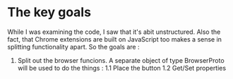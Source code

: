 # The key goals
While I was examining the code, I saw that it's abit unstructured. Also the fact, that Chrome extensions are built on JavaScript too makes a sense in splitting functionality apart.
So the goals are :
1. Split out the browser funcions. A separate object of type BrowserProto will be used to do the things :
1.1 Place the button
1.2 Get/Set properties
